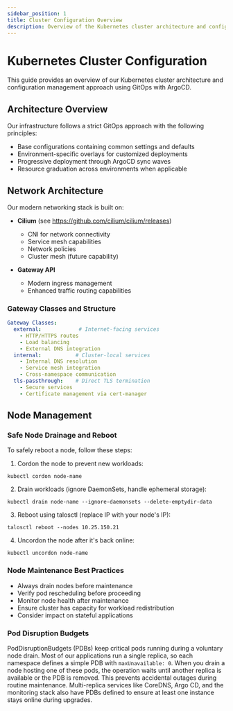 ```yaml
---
sidebar_position: 1
title: Cluster Configuration Overview
description: Overview of the Kubernetes cluster architecture and configuration management
---
```


# Kubernetes Cluster Configuration

This guide provides an overview of our Kubernetes cluster architecture and configuration management approach using GitOps with ArgoCD.

## Architecture Overview

Our infrastructure follows a strict GitOps approach with the following principles:

- Base configurations containing common settings and defaults
- Environment-specific overlays for customized deployments
- Progressive deployment through ArgoCD sync waves
- Resource graduation across environments when applicable

## Network Architecture

Our modern networking stack is built on:

- **Cilium** (see https://github.com/cilium/cilium/releases)
  - CNI for network connectivity
  - Service mesh capabilities
  - Network policies
  - Cluster mesh (future capability)

- **Gateway API**
  - Modern ingress management
  - Enhanced traffic routing capabilities

### Gateway Classes and Structure

```yaml
Gateway Classes:
  external:            # Internet-facing services
    - HTTP/HTTPS routes
    - Load balancing
    - External DNS integration
  internal:           # Cluster-local services
    - Internal DNS resolution
    - Service mesh integration
    - Cross-namespace communication
  tls-passthrough:    # Direct TLS termination
    - Secure services
    - Certificate management via cert-manager
```

## Node Management

### Safe Node Drainage and Reboot

To safely reboot a node, follow these steps:

1. Cordon the node to prevent new workloads:
```console
kubectl cordon node-name
```

2. Drain workloads (ignore DaemonSets, handle ephemeral storage):
```console
kubectl drain node-name --ignore-daemonsets --delete-emptydir-data
```

3. Reboot using talosctl (replace IP with your node's IP):
```console
talosctl reboot --nodes 10.25.150.21
```

4. Uncordon the node after it's back online:
```console
kubectl uncordon node-name
```

### Node Maintenance Best Practices

- Always drain nodes before maintenance
- Verify pod rescheduling before proceeding
- Monitor node health after maintenance
- Ensure cluster has capacity for workload redistribution
- Consider impact on stateful applications

### Pod Disruption Budgets

PodDisruptionBudgets (PDBs) keep critical pods running during a voluntary
node drain. Most of our applications run a single replica, so each namespace
defines a simple PDB with `maxUnavailable: 0`. When you drain a node hosting
one of these pods, the operation waits until another replica is available or the
PDB is removed. This prevents accidental outages during routine maintenance.
Multi-replica services like CoreDNS, Argo CD, and the monitoring stack also
have PDBs defined to ensure at least one instance stays online during upgrades.
